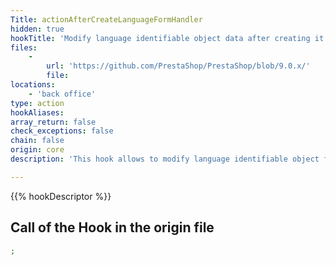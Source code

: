```yaml
---
Title: actionAfterCreateLanguageFormHandler
hidden: true
hookTitle: 'Modify language identifiable object data after creating it'
files:
    -
        url: 'https://github.com/PrestaShop/PrestaShop/blob/9.0.x/'
        file: 
locations:
    - 'back office'
type: action
hookAliases: 
array_return: false
check_exceptions: false
chain: false
origin: core
description: 'This hook allows to modify language identifiable object forms data after it was created'

---
```


{{% hookDescriptor %}}

## Call of the Hook in the origin file

```php
;
```
